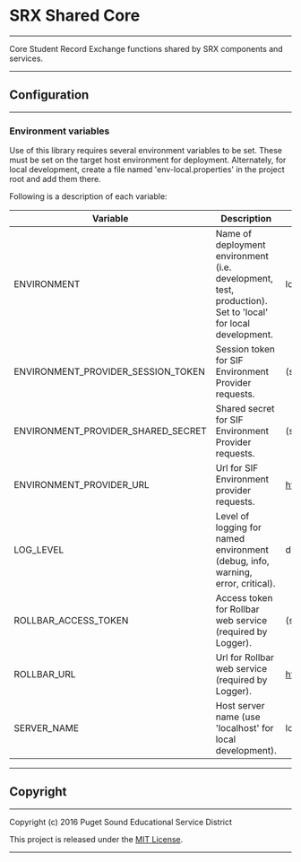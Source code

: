 # SRX Shared Core
***
Core Student Record Exchange functions shared by SRX components and services.

***
## Configuration
***

### Environment variables
Use of this library requires several environment variables to be set.
These must be set on the target host environment for deployment.
Alternately, for local development, create a file named 'env-local.properties' in the project root and add them there.

Following is a description of each variable:

Variable 					            | Description 																									| Example
--------- 					            | ----------- 																									| -------
ENVIRONMENT 				            | Name of deployment environment (i.e. development, test, production). Set to 'local' for local development.	| local
ENVIRONMENT_PROVIDER_SESSION_TOKEN 		| Session token for SIF Environment Provider requests.													        | (see PSESD administrator)
ENVIRONMENT_PROVIDER_SHARED_SECRET 		| Shared secret for SIF Environment Provider requests.													        | (see PSESD administrator)
ENVIRONMENT_PROVIDER_URL 		        | Url for SIF Environment provider requests.													                | https://psesd.hostedzone.com/svcs/dev/requestProvider
LOG_LEVEL 					            | Level of logging for named environment (debug, info, warning, error, critical).								| debug
ROLLBAR_ACCESS_TOKEN 		            | Access token for Rollbar web service (required by Logger).													| (see PSESD administrator)
ROLLBAR_URL 				            | Url for Rollbar web service (required by Logger).																| https://api.rollbar.com/api/1/item/
SERVER_NAME 				            | Host server name (use 'localhost' for local development).														| localhost


***
## Copyright
***

Copyright (c) 2016 Puget Sound Educational Service District

This project is released under the [MIT License](https://github.com/PSESD/srx-shared-core/blob/master/LICENSE.md).

********